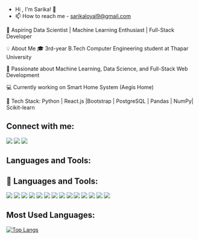 - Hi , I'm Sarika! 👋
- 📫 How to reach me - sarikaloyal9@gmail.com
  
🚀 Aspiring Data Scientist | Machine Learning Enthusiast | Full-Stack Developer

💡 About Me
🎓 3rd-year B.Tech Computer Engineering student at Thapar University

🧠 Passionate about Machine Learning, Data Science, and Full-Stack Web Development

💻 Currently working on Smart Home System (Aegis Home)

📌 Tech Stack: Python | React.js |Bootstrap | PostgreSQL |  Pandas |  NumPy| Scikit-learn 

## Connect with me:
<p align="left">

<a href="https://www.linkedin.com/in/sarika-loyal-6ba916214/" target="blank"><img src="https://img.shields.io/badge/-LinkedIn-0077B5?style=flat&logo=linkedin&logoColor=white"/></a>
<a href="https://www.instagram.com/_sarikaa.9/" target="blank"><img src="https://img.shields.io/badge/-Instagram-E4405F?style=flat&logo=instagram&logoColor=white"/></a>
<a href="https://github.com/Sarikaa9" target="blank"><img src="https://img.shields.io/badge/-GitHub-181717?style=flat&logo=github&logoColor=white"/></a>
</p>

## Languages and Tools:
## 🚀 Languages and Tools:
<p align="left">
  <img src="https://img.shields.io/badge/-Bootstrap-7952B3?style=flat&logo=bootstrap&logoColor=white"/>
  <img src="https://img.shields.io/badge/-C-00599C?style=flat&logo=c&logoColor=white"/>
  <img src="https://img.shields.io/badge/-C++-00599C?style=flat&logo=c%2B%2B&logoColor=white"/>
  <img src="https://img.shields.io/badge/-Express-000000?style=flat&logo=express&logoColor=white"/>
  <img src="https://img.shields.io/badge/-Firebase-FFCA28?style=flat&logo=firebase&logoColor=black"/>
  <img src="https://img.shields.io/badge/-Git-F05032?style=flat&logo=git&logoColor=white"/>
  <img src="https://img.shields.io/badge/-HTML5-E34F26?style=flat&logo=html5&logoColor=white"/>
  <img src="https://img.shields.io/badge/-JavaScript-F7DF1E?style=flat&logo=javascript&logoColor=black"/>
  <img src="https://img.shields.io/badge/-MATLAB-0076A8?style=flat&logo=mathworks&logoColor=white"/>
  <img src="https://img.shields.io/badge/-MongoDB-47A248?style=flat&logo=mongodb&logoColor=white"/>
  <img src="https://img.shields.io/badge/-MySQL-4479A1?style=flat&logo=mysql&logoColor=white"/>
  <img src="https://img.shields.io/badge/-Node.js-339933?style=flat&logo=node.js&logoColor=white"/>
  <img src="https://img.shields.io/badge/-Python-3776AB?style=flat&logo=python&logoColor=white"/>
  <img src="https://img.shields.io/badge/-React-61DAFB?style=flat&logo=react&logoColor=black"/>
</p>


## Most Used Languages:
[![Top Langs](https://github-readme-stats.vercel.app/api/top-langs/?username=Sarikaa9&layout=compact&theme=radical)](https://github.com/anuraghazra/github-readme-stats)

<!---
Sarikaa9/Sarikaa9 is a ✨ special ✨ repository because its `README.md` (this file) appears on your GitHub profile.
You can click the Preview link to take a look at your changes.
--->

